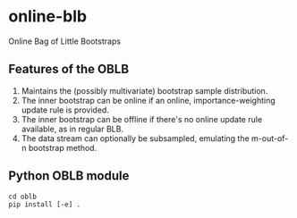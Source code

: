 # online-blb
Online Bag of Little Bootstraps

## Features of the OBLB

  1.  Maintains the (possibly multivariate) bootstrap sample distribution.
  1.  The inner bootstrap can be online if an online, importance-weighting update rule is provided.
  1.  The inner bootstrap can be offline if there's no online update rule available, as in regular BLB.
  1.  The data stream can optionally be subsampled, emulating the m-out-of-n bootstrap method.

## Python OBLB module

    cd oblb
    pip install [-e] .
